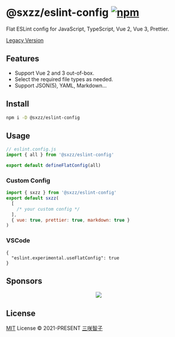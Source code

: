 # @sxzz/eslint-config [![npm](https://img.shields.io/npm/v/@sxzz/eslint-config.svg)](https://npmjs.com/package/@sxzz/eslint-config)

Flat ESLint config for JavaScript, TypeScript, Vue 2, Vue 3, Prettier.

[Legacy Version](https://github.com/sxzz/eslint-config-legacy)

## Features

- Support Vue 2 and 3 out-of-box.
- Select the required file types as needed.
- Support JSON(5), YAML, Markdown...

## Install

```bash
npm i -D @sxzz/eslint-config
```

## Usage

```js
// eslint.config.js
import { all } from '@sxzz/eslint-config'

export default defineFlatConfig(all)
```

### Custom Config

```js
import { sxzz } from '@sxzz/eslint-config'
export default sxzz(
  [
    /* your custom config */
  ],
  { vue: true, prettier: true, markdown: true }
)
```

### VSCode

```jsonc
{
  "eslint.experimental.useFlatConfig": true
}
```

## Sponsors

<p align="center">
  <a href="https://cdn.jsdelivr.net/gh/sxzz/sponsors/sponsors.svg">
    <img src='https://cdn.jsdelivr.net/gh/sxzz/sponsors/sponsors.svg'/>
  </a>
</p>

## License

[MIT](./LICENSE) License © 2021-PRESENT [三咲智子](https://github.com/sxzz)
